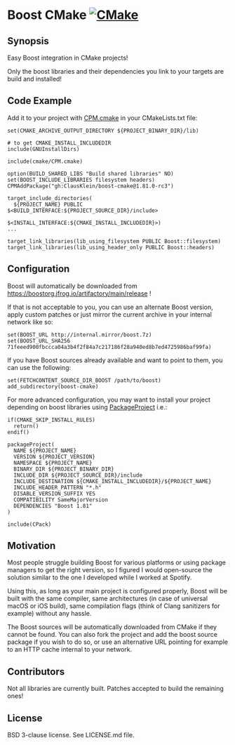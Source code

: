 # Boost CMake [![CMake](https://github.com/ClausKlein/boost-cmake/actions/workflows/cmake.yml/badge.svg)](https://github.com/ClausKlein/boost-cmake/actions/workflows/cmake.yml)

## Synopsis

Easy Boost integration in CMake projects!

Only the boost libraries and their dependencies you link to your targets are build and installed!

## Code Example

Add it to your project with [CPM.cmake](https://github.com/cpm-cmake/CPM.cmake)
in your CMakeLists.txt file:

```
set(CMAKE_ARCHIVE_OUTPUT_DIRECTORY ${PROJECT_BINARY_DIR}/lib)

# to get CMAKE_INSTALL_INCLUDEDIR
include(GNUInstallDirs)

include(cmake/CPM.cmake)

option(BUILD_SHARED_LIBS "Build shared libraries" NO)
set(BOOST_INCLUDE_LIBRARIES filesystem headers)
CPMAddPackage("gh:ClausKlein/boost-cmake@1.81.0-rc3")

target_include_directories(
  ${PROJECT_NAME} PUBLIC $<BUILD_INTERFACE:${PROJECT_SOURCE_DIR}/include>
                         $<INSTALL_INTERFACE:${CMAKE_INSTALL_INCLUDEDIR}>)
...

target_link_libraries(lib_using_filesystem PUBLIC Boost::filesystem)
target_link_libraries(lib_using_header_only PUBLIC Boost::headers)
```

## Configuration

Boost will automatically be downloaded from https://boostorg.jfrog.io/artifactory/main/release !

If that is not acceptable to you, you can use an alternate Boost version, apply
custom patches or just mirror the current archive in your internal network like so:
```
set(BOOST_URL http://internal.mirror/boost.7z)
set(BOOST_URL_SHA256 71feeed900fbccca04a3b4f2f84a7c217186f28a940ed8b7ed4725986baf99fa)
```

If you have Boost sources already available and want to point to them, you can use the following:
```
set(FETCHCONTENT_SOURCE_DIR_BOOST /path/to/boost)
add_subdirectory(boost-cmake)
```

For more advanced configuration, you may want to install your project depending on boost libraries
using [PackageProject](https://github.com/TheLartians/PackageProject.cmake) i.e.:
```
if(CMAKE_SKIP_INSTALL_RULES)
  return()
endif()

packageProject(
  NAME ${PROJECT_NAME}
  VERSION ${PROJECT_VERSION}
  NAMESPACE ${PROJECT_NAME}
  BINARY_DIR ${PROJECT_BINARY_DIR}
  INCLUDE_DIR ${PROJECT_SOURCE_DIR}/include
  INCLUDE_DESTINATION ${CMAKE_INSTALL_INCLUDEDIR}/${PROJECT_NAME}
  INCLUDE_HEADER_PATTERN "*.h"
  DISABLE_VERSION_SUFFIX YES
  COMPATIBILITY SameMajorVersion
  DEPENDENCIES "Boost 1.81"
)

include(CPack)
```

## Motivation

Most people struggle building Boost for various platforms or using package managers to get the right version, so I figured I would open-source the solution similar to the one I developed while I worked at Spotify.

Using this, as long as your main project is configured properly, Boost will be built with the same compiler, same architectures (in case of universal macOS or iOS build), same compilation flags (think of Clang sanitizers for example) without any hassle.

The Boost sources will be automatically downloaded from CMake if they cannot be found. You can also fork the project and add the boost source package if you wish to do so, or use an alternative URL pointing for example to an HTTP cache internal to your network.

## Contributors

Not all libraries are currently built. Patches accepted to build the remaining ones!

## License

BSD 3-clause license. See LICENSE.md file.
